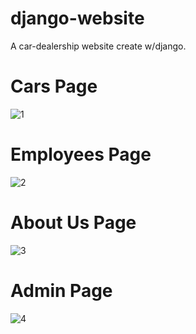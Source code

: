 # django-website
A car-dealership website create w/django. 
# Cars Page
![1](https://github.com/yunusemregul0/django-website/assets/116454667/4a14ccaa-f708-442e-bf95-67b336cade78)
# Employees Page
![2](https://github.com/yunusemregul0/django-website/assets/116454667/dc6d2d6c-8bd0-4bc3-8123-5e79f54488fd)
# About Us Page
![3](https://github.com/yunusemregul0/django-website/assets/116454667/f1dcf6fe-70cb-4232-bc92-029d580c228d)
# Admin Page
![4](https://github.com/yunusemregul0/django-website/assets/116454667/16944a2e-121f-4c00-b269-6294052664c0)
